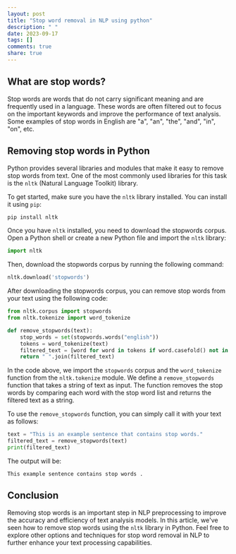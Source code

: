 ```yaml
---
layout: post
title: "Stop word removal in NLP using python"
description: " "
date: 2023-09-17
tags: []
comments: true
share: true
---
```


## What are stop words?

Stop words are words that do not carry significant meaning and are frequently used in a language. These words are often filtered out to focus on the important keywords and improve the performance of text analysis. Some examples of stop words in English are "a", "an", "the", "and", "in", "on", etc.

## Removing stop words in Python

Python provides several libraries and modules that make it easy to remove stop words from text. One of the most commonly used libraries for this task is the `nltk` (Natural Language Toolkit) library.

To get started, make sure you have the `nltk` library installed. You can install it using `pip`:

```python
pip install nltk
```

Once you have `nltk` installed, you need to download the stopwords corpus. Open a Python shell or create a new Python file and import the `nltk` library:

```python
import nltk
```

Then, download the stopwords corpus by running the following command:

```python
nltk.download('stopwords')
```

After downloading the stopwords corpus, you can remove stop words from your text using the following code:

```python
from nltk.corpus import stopwords
from nltk.tokenize import word_tokenize

def remove_stopwords(text):
    stop_words = set(stopwords.words("english"))
    tokens = word_tokenize(text)
    filtered_text = [word for word in tokens if word.casefold() not in stop_words]
    return " ".join(filtered_text)
```

In the code above, we import the `stopwords` corpus and the `word_tokenize` function from the `nltk.tokenize` module. We define a `remove_stopwords` function that takes a string of text as input. The function removes the stop words by comparing each word with the stop word list and returns the filtered text as a string.

To use the `remove_stopwords` function, you can simply call it with your text as follows:

```python
text = "This is an example sentence that contains stop words."
filtered_text = remove_stopwords(text)
print(filtered_text)
```

The output will be:

```
This example sentence contains stop words .
```

## Conclusion

Removing stop words is an important step in NLP preprocessing to improve the accuracy and efficiency of text analysis models. In this article, we've seen how to remove stop words using the `nltk` library in Python. Feel free to explore other options and techniques for stop word removal in NLP to further enhance your text processing capabilities.